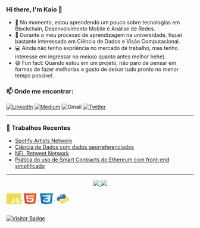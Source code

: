 ### Hi there, I'm Kaio 👋

<!--
**Kaioh95/Kaioh95** is a ✨ _special_ ✨ repository because its `README.md` (this file) appears on your GitHub profile.

Here are some ideas to get you started:

- 🔭 I’m currently working on ...
- 🌱 I’m currently learning ...
- 👯 I’m looking to collaborate on ...
- 🤔 I’m looking for help with ...
- 💬 Ask me about ...
- 📫 How to reach me: ...
- 😄 Fun fact: ...
-->

- 🌱 No momento, estou aprendendo um pouco sobre tecnologias em Blockchain, Desenvolvimento Mobile e Análise de Redes.
- 🤔 Durante o meu processo de aprendizagem na universidade, fiquei bastante interessado em Ciência de Dados e Visão Computacional.
- 💻 Ainda não tenho expriência no mercado de trabalho, mas tenho interesse em ingressar no meio(o quanto antes melhor hehe).
- 😄 Fun fact: Quando estou em um projeto, não paro de pensar em formas de fazer melhorias e gosto de deixar tudo pronto no menor tempo possível. 

### 📫 Onde me encontrar:

[![LinkedIn](https://img.shields.io/badge/-LinkedIn-0077B5?style=for-the-badge&logo=LinkedIn&logoColor=white)](https://www.linkedin.com/in/kaio-henrique-106880225/)
[![Medium](https://img.shields.io/badge/-Medium-03a57a?style=for-the-badge&labelColor=000000&logo=Medium&logoColor=white)](https://medium.com/@kaioh95)
![Gmail](https://img.shields.io/badge/Gmail-kaioh95%40gmail.com-red?style=for-the-badge&logo=gmail&logoColor=white)
[![Twitter](https://img.shields.io/badge/-Twitter-1DA1F2?style=for-the-badge&logo=Twitter&logoColor=white)](https://twitter.com/KaioH_Sousa)

---

### 📕 Trabalhos Recentes
- [Spotify Artists Network](https://medium.com/@kaioh95/spotify-artists-network-56465d73b02e)
- [Ciência de Dados com dados georreferenciados](https://medium.com/@kaioh95/projeto-sobre-ci%C3%AAncia-de-dados-georreferenciados-5bd0d98d5456)
- [NFL Retweet Network](https://kaioh95.github.io/NFL-Retweet-Network/gephiWorks/network/)
- [Prática do uso de Smart Contracts do Ethereum com front-end simplificado](https://github.com/Kaioh95/MiraDApp)
---

<div align="center">
  <a href="https://github.com/Kaioh95">
  <img height="180em" src="https://github-readme-stats.vercel.app/api?username=Kaioh95&show_icons=true&theme=dracula&include_all_commits=true&count_private=true"/>
  <img height="180em" src="https://github-readme-stats.vercel.app/api/top-langs/?username=Kaioh95&layout=compact&langs_count=7&theme=dracula"/>
</div>
  
<div style="display: inline_block"><br>
  <img align="center" alt="-Js" height="30" width="40" src="https://raw.githubusercontent.com/devicons/devicon/master/icons/javascript/javascript-plain.svg">
  <img align="center" alt="-HTML" height="30" width="40" src="https://raw.githubusercontent.com/devicons/devicon/master/icons/html5/html5-original.svg">
  <img align="center" alt="-CSS" height="30" width="40" src="https://raw.githubusercontent.com/devicons/devicon/master/icons/css3/css3-original.svg">
  <img align="center" alt="-Python" height="30" width="40" src="https://raw.githubusercontent.com/devicons/devicon/master/icons/python/python-original.svg">
</div>
  
##
  
![Visitor Badge](https://visitor-badge.laobi.icu/badge?page_id=Kaioh95)
  
